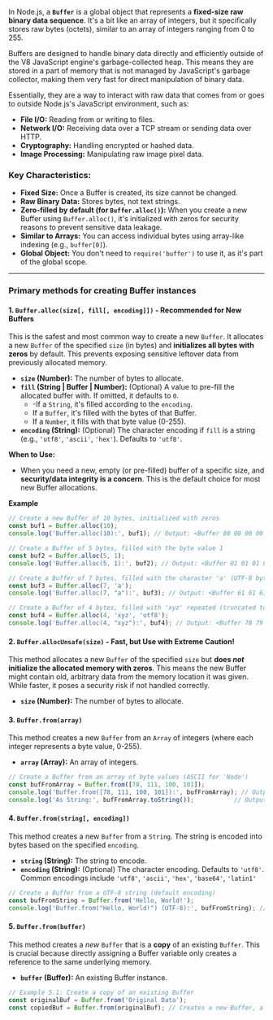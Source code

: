In Node.js, a **`Buffer`** is a global object that represents a **fixed-size raw binary data sequence**. It's a bit like an array of integers, but it specifically stores raw bytes (octets), similar to an array of integers ranging from 0 to 255.

Buffers are designed to handle binary data directly and efficiently outside of the V8 JavaScript engine's garbage-collected heap. This means they are stored in a part of memory that is not managed by JavaScript's garbage collector, making them very fast for direct manipulation of binary data.

Essentially, they are a way to interact with raw data that comes from or goes to outside Node.js's JavaScript environment, such as:

- **File I/O:** Reading from or writing to files.
- **Network I/O:** Receiving data over a TCP stream or sending data over HTTP.
- **Cryptography:** Handling encrypted or hashed data.
- **Image Processing:** Manipulating raw image pixel data.

### **Key Characteristics:**

- **Fixed Size:** Once a Buffer is created, its size cannot be changed.
- **Raw Binary Data:** Stores bytes, not text strings.
- **Zero-filled by default (for `Buffer.alloc()`):** When you create a new Buffer using `Buffer.alloc()`, it's initialized with zeros for security reasons to prevent sensitive data leakage.
- **Similar to Arrays:** You can access individual bytes using array-like indexing (e.g., `buffer[0]`).
- **Global Object:** You don't need to `require('buffer')` to use it, as it's part of the global scope.

---
### Primary methods for creating Buffer instances

#### 1. `Buffer.alloc(size[, fill[, encoding]])` - **Recommended for New Buffers**

This is the safest and most common way to create a new `Buffer`. It allocates a new `Buffer` of the specified `size` (in bytes) and **initializes all bytes with zeros** by default. This prevents exposing sensitive leftover data from previously allocated memory.

- **`size` (Number):** The number of bytes to allocate.
- **`fill` (String | Buffer | Number):** (Optional) A value to pre-fill the allocated buffer with. If omitted, it defaults to `0`.
	- -If a `String`, it's filled according to the `encoding`.
	- If a `Buffer`, it's filled with the bytes of that Buffer.
	- If a `Number`, it fills with that byte value (0-255).
- **`encoding` (String):** (Optional) The character encoding if `fill` is a string (e.g., `'utf8'`, `'ascii'`, `'hex'`). Defaults to `'utf8'`.

**When to Use:**

- When you need a new, empty (or pre-filled) buffer of a specific size, and **security/data integrity is a concern**. This is the default choice for most new Buffer allocations.

**Example**

```js
// Create a new Buffer of 10 bytes, initialized with zeros
const buf1 = Buffer.alloc(10);
console.log('Buffer.alloc(10):', buf1); // Output: <Buffer 00 00 00 00 00 00 00 00 00 00>

// Create a Buffer of 5 bytes, filled with the byte value 1
const buf2 = Buffer.alloc(5, 1);
console.log('Buffer.alloc(5, 1):', buf2); // Output: <Buffer 01 01 01 01 01>

// Create a Buffer of 7 bytes, filled with the character 'a' (UTF-8 byte for 'a')
const buf3 = Buffer.alloc(7, 'a');
console.log('Buffer.alloc(7, "a"):', buf3); // Output: <Buffer 61 61 61 61 61 61 61> (61 is hex for 'a')

// Create a Buffer of 4 bytes, filled with 'xyz' repeated (truncated to 4 bytes)
const buf4 = Buffer.alloc(4, 'xyz', 'utf8');
console.log('Buffer.alloc(4, "xyz"):', buf4); // Output: <Buffer 78 79 7a 78> (xyz and then x again)
```

#### 2. `Buffer.allocUnsafe(size)` - **Fast, but Use with Extreme Caution!**

This method allocates a new `Buffer` of the specified `size` but **does _not_ initialize the allocated memory with zeros**. This means the new Buffer might contain old, arbitrary data from the memory location it was given. While faster, it poses a security risk if not handled correctly.

- **`size` (Number):** The number of bytes to allocate.

#### 3. `Buffer.from(array)`

This method creates a new `Buffer` from an `Array` of integers (where each integer represents a byte value, 0-255).

- **`array` (Array):** An array of integers.

```js
// Create a Buffer from an array of byte values (ASCII for 'Node')
const bufFromArray = Buffer.from([78, 111, 100, 101]);
console.log('Buffer.from([78, 111, 100, 101]):', bufFromArray); // Output: <Buffer 4e 6f 64 65>
console.log('As String:', bufFromArray.toString());           // Output: Node
```

#### 4. `Buffer.from(string[, encoding])`

This method creates a new `Buffer` from a `String`. The string is encoded into bytes based on the specified `encoding`.

- **`string` (String):** The string to encode.
- **`encoding` (String):** (Optional) The character encoding. Defaults to `'utf8'`. Common encodings include `'utf8'`, `'ascii'`, `'hex'`, `'base64'`, `'latin1'`

```js
// Create a Buffer from a UTF-8 string (default encoding)
const bufFromString = Buffer.from('Hello, World!'); 
console.log('Buffer.from("Hello, World!") (UTF-8):', bufFromString); // Output: <Buffer 48 65 6c 6c 6f 2c 20 57 6f 72 6c 64 21> console.log('As String:', bufFromString.toString()); // Output: Hello, World!
```

#### 5. `Buffer.from(buffer)`

This method creates a _new_ `Buffer` that is a **copy** of an existing `Buffer`. This is crucial because directly assigning a Buffer variable only creates a reference to the same underlying memory.

- **`buffer` (Buffer):** An existing Buffer instance.

```js
// Example 5.1: Create a copy of an existing Buffer 
const originalBuf = Buffer.from('Original Data');
const copiedBuf = Buffer.from(originalBuf); // Creates a new Buffer, a distinct copy
```